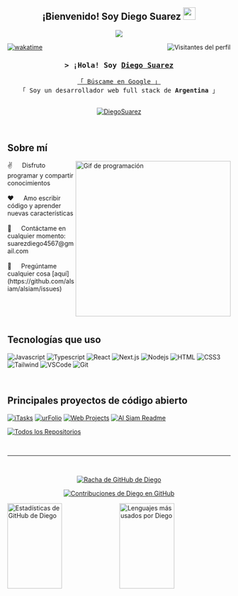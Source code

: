 <h2 align="center">
    ¡Bienvenido! Soy Diego Suarez
    <img src="https://media.giphy.com/media/hvRJCLFzcasrR4ia7z/giphy.gif" width="28">
</h2>

<p align="center">
    <a href="https://github.com/alsiam">
        <img src="https://readme-typing-svg.herokuapp.com/?lines=Programador%20Autodidacta;Desarrollador%20Front%20End;1.5%2B%20a%C3%B1os%20de%20experiencia%20en%20c%C3%B3digo;Siempre%20aprendiendo%20cosas%20nuevas&center=true&width=380&height=45">
    </a>
</p>

<a href="https://komarev.com/ghpvc/?username=alsiam">
    <img align="right" src="https://komarev.com/ghpvc/?username=alsiam&label=Visitantes&color=0e75b6&style=flat" alt="Visitantes del perfil" />
</a>

[![wakatime](https://wakatime.com/badge/user/eebb3dd8-d9b2-40de-9b88-6fd6cac99dbc.svg)](https://wakatime.com/@eebb3dd8-d9b2-40de-9b88-6fd6cac99dbc)

<h3 align="center">
    <samp>&gt; ¡Hola! Soy
        <b><a target="_blank" href="https://alsiam.com">Diego Suarez</a></b>
    </samp>
</h3>

<p align="center">
    <samp>
        <a href="https://www.google.com/search?q=Diego+Suarez">「 Búscame en Google 」</a>
        <br>
        「 Soy un desarrollador web full stack de <b>Argentina</b> 」
        <br>
        <br>
    </samp>
</p>

<p align="center">
    <a href="https://linkedin.com/in/al-siam" target="_blank">
        <img src="https://img.shields.io/badge/LinkedIn-0077B5?style=for-the-badge&logo=linkedin&logoColor=white" alt="DiegoSuarez"/>
    </a>
</p>
<br />

## Sobre mí

<p>
    <img align="right" width="350" src="/assets/programmer.gif" alt="Gif de programación" />
    ✌️ &emsp; Disfruto programar y compartir conocimientos <br/><br/>
    ❤️ &emsp; Amo escribir código y aprender nuevas características <br/><br/>
    📧 &emsp; Contáctame en cualquier momento: suarezdiego4567@gmail.com <br/><br/>
    💬 &emsp; Pregúntame cualquier cosa [aquí](https://github.com/alsiam/alsiam/issues)
</p>

<br/>
<br/>
<br/>

## Tecnologías que uso

![Javascript](https://img.shields.io/badge/Javascript-F0DB4F?style=for-the-badge&labelColor=black&logo=javascript&logoColor=F0DB4F)
![Typescript](https://img.shields.io/badge/Typescript-007acc?style=for-the-badge&labelColor=black&logo=typescript&logoColor=007acc)
![React](https://img.shields.io/badge/-React-61DBFB?style=for-the-badge&labelColor=black&logo=react&logoColor=61DBFB)
![Next.js](https://img.shields.io/badge/next.js-000000?style=for-the-badge&logo=nextdotjs&logoColor=white)
![Nodejs](https://img.shields.io/badge/Nodejs-3C873A?style=for-the-badge&labelColor=black&logo=node.js&logoColor=3C873A)
![HTML](https://img.shields.io/badge/HTML5-E34F26?style=for-the-badge&logo=html5&logoColor=white)
![CSS3](https://img.shields.io/badge/CSS3-1572B6?style=for-the-badge&logo=css3&logoColor=white)
![Tailwind](https://img.shields.io/badge/Tailwind_CSS-092749?style=for-the-badge&logo=tailwindcss&logoColor=06B6D4&labelColor=000000)
![VSCode](https://img.shields.io/badge/Visual_Studio-0078d7?style=for-the-badge&logo=visual%20studio&logoColor=white)
![Git](https://img.shields.io/badge/Git-F05032?style=for-the-badge&logo=git&logoColor=white)

<br/>

## Principales proyectos de código abierto

[![iTasks](https://github-readme-stats.vercel.app/api/pin/?username=alsiam&repo=itasks&border_color=7F3FBF&bg_color=0D1117&title_color=C9D1D9&text_color=8B949E&icon_color=7F3FBF)](https://github.com/alsiam/itasks)
[![urFolio](https://github-readme-stats.vercel.app/api/pin/?username=alsiam&repo=urfolio&border_color=7F3FBF&bg_color=0D1117&title_color=C9D1D9&text_color=8B949E&icon_color=7F3FBF)](https://github.com/alsiam/urfolio)
[![Web Projects](https://github-readme-stats.vercel.app/api/pin/?username=alsiam&repo=web-projects&border_color=7F3FBF&bg_color=0D1117&title_color=C9D1D9&text_color=8B949E&icon_color=7F3FBF)](https://github.com/alsiam/web-projects)
[![Al Siam Readme](https://github-readme-stats.vercel.app/api/pin/?username=alsiam&repo=alsiam&border_color=7F3FBF&bg_color=0D1117&title_color=C9D1D9&text_color=8B949E&icon_color=7F3FBF)](https://github.com/alsiam/alsiam)

<p align="left">
    <a href="https://github.com/alsiam?tab=repositories" target="_blank"><img alt="Todos los Repositorios" title="Todos los Repositorios" src="https://img.shields.io/badge/-Todos%20los%20Repos-2962FF?style=for-the-badge&logo=koding&logoColor=white"/></a>
</p>

<br/>
<hr/>
<br/>

<p align="center">
    <a href="https://github.com/alsiam">
        <img src="https://github-readme-streak-stats.herokuapp.com/?user=alsiam&theme=radical&border=7F3FBF&background=0D1117" alt="Racha de GitHub de Diego"/>
    </a>
</p>

<p align="center">
    <a href="https://github.com/alsiam">
        <img src="https://github-profile-summary-cards.vercel.app/api/cards/profile-details?username=alsiam&theme=radical" alt="Contribuciones de Diego en GitHub"/>
    </a>
</p>

<a>
    <a href="https://github.com/alsiam"><img alt="Estadísticas de GitHub de Diego" src="https://denvercoder1-github-readme-stats.vercel.app/api?username=alsiam&show_icons=true&count_private=true&theme=react&border_color=7F3FBF&bg_color=0D1117&title_color=F85D7F&icon_color=F8D866" height="192px" width="49.5%"/></a>
    <a href="https://github.com/alsiam"><img alt="Lenguajes más usados por Diego" src="https://denvercoder1-github-readme-stats.vercel.app/api/top-langs/?username=alsiam&langs_count=8&layout=compact&theme=react&border_color=7F3FBF&bg_color=0D1117&title_color=F85D7F&icon_color=F8D866" height="192px" width="49.5%"/></a>
    <br/>
</a>
